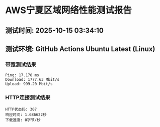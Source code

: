 # AWS宁夏区域网络性能测试报告
## 测试时间: 2025-10-15 03:34:10
## 测试环境: GitHub Actions Ubuntu Latest (Linux)

### 带宽测试结果
```
Ping: 17.178 ms
Download: 1777.63 Mbit/s
Upload: 999.20 Mbit/s
```

### HTTP连接测试结果
```
HTTP状态码: 307
响应时间: 1.686622秒
下载速度: 0字节/秒
```

